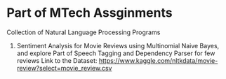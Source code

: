 # Part of MTech Assginments
Collection of Natural Language Processing Programs
1. Sentiment Analysis for Movie Reviews using Multinomial Naive Bayes, and explore Part of Speech Tagging and Dependency Parser for few reviews
Link to the Dataset: https://www.kaggle.com/nltkdata/movie-review?select=movie_review.csv